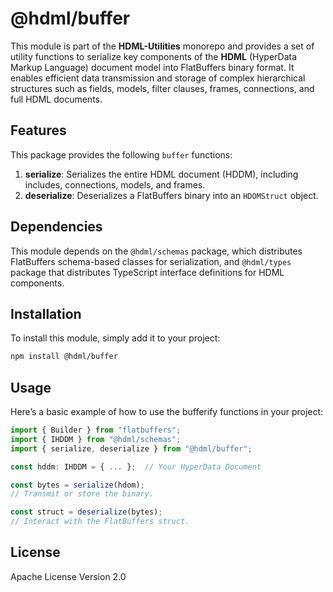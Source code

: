 # @hdml/buffer

This module is part of the **HDML-Utilities** monorepo and provides a set of utility functions to serialize key components of the **HDML** (HyperData Markup Language) document model into FlatBuffers binary format. It enables efficient data transmission and storage of complex hierarchical structures such as fields, models, filter clauses, frames, connections, and full HDML documents.

## Features

This package provides the following `buffer` functions:

1. **serialize**: Serializes the entire HDML document (HDDM), including includes, connections, models, and frames.
2. **deserialize**: Deserializes a FlatBuffers binary into an `HDOMStruct` object.

## Dependencies

This module depends on the `@hdml/schemas` package, which distributes FlatBuffers schema-based classes for serialization, and `@hdml/types` package that distributes TypeScript interface definitions for HDML components.

## Installation

To install this module, simply add it to your project:

```bash
npm install @hdml/buffer
```

## Usage

Here’s a basic example of how to use the bufferify functions in your project:

```typescript
import { Builder } from "flatbuffers";
import { IHDDM } from "@hdml/schemas";
import { serialize, deserialize } from "@hdml/buffer";

const hddm: IHDDM = { ... };  // Your HyperData Document

const bytes = serialize(hdom);
// Transmit or store the binary.

const struct = deserialize(bytes);
// Interact with the FlatBuffers struct.

```

## License

Apache License Version 2.0